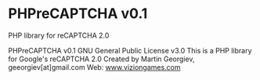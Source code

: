 # PHPreCAPTCHA v0.1
PHP library for reCAPTCHA 2.0

PHPreCAPTCHA v0.1
GNU General Public License v3.0
This is a PHP library for Google's reCAPTCHA 2.0
Created by Martin Georgiev, geeorgiev[at]gmail.com
Web: www.viziongames.com
